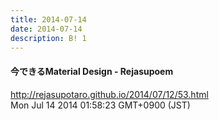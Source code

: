 ```yaml
---
title: 2014-07-14
date: 2014-07-14
description: B! 1
---
```


#### 今できるMaterial Design - Rejasupoem
http://rejasupotaro.github.io/2014/07/12/53.html<br>
Mon Jul 14 2014 01:58:23 GMT+0900 (JST)<br>


